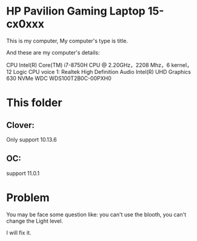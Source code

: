 # HP Pavilion Gaming Laptop 15-cx0xxx

This is my computer, My computer's type is title.

And these are my computer's details:

CPU	Intel(R) Core(TM) i7-8750H CPU @ 2.20GHz，2208 Mhz，6 kernel，12 Logic CPU
voice 1: Realtek High Definition Audio
Intel(R) UHD Graphics 630
NVMe  WDC WDS100T2B0C-00PXH0


# This folder

## Clover:

Only support 10.13.6

## OC:

support 11.0.1


# Problem

You may be face some question like:
you can't use the blooth,
you can't change the Light level.

I will fix it.


